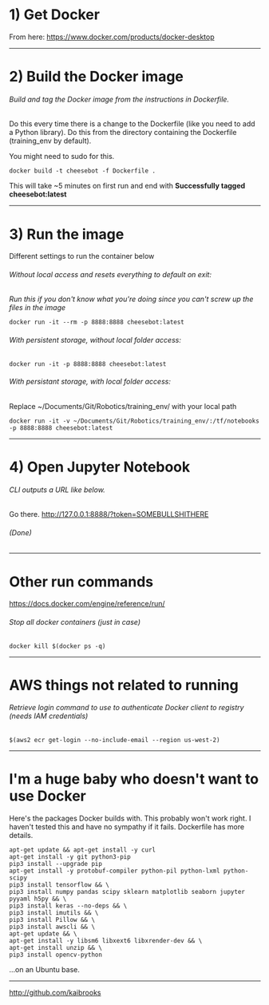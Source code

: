 
# 1) Get Docker
From here:
https://www.docker.com/products/docker-desktop

---
# 2) Build the Docker image

###### Build and tag the Docker image from the instructions in Dockerfile.
Do this every time there is a change to the Dockerfile (like you need to add a Python library). Do this from the directory containing the Dockerfile (training_env by default).

You might need to sudo for this.

<pre><code>docker build -t cheesebot -f Dockerfile .
</pre></code>

This will take ~5 minutes on first run and end with <b>Successfully tagged cheesebot:latest</b>

---
# 3) Run the image

Different settings to run the container below

###### Without local access and resets everything to default on exit:
<i>Run this if you don't know what you're doing since you can't screw up the files in the image</i>
<pre><code>docker run -it --rm -p 8888:8888 cheesebot:latest
</pre></code>

###### With persistent storage, without local folder access:
<pre><code>docker run -it -p 8888:8888 cheesebot:latest
</pre></code>

######  With persistant storage, with local folder access:
Replace ~/Documents/Git/Robotics/training_env/ with your local path
<pre><code>docker run -it -v ~/Documents/Git/Robotics/training_env/:/tf/notebooks -p 8888:8888 cheesebot:latest
</pre></code>
---
# 4) Open Jupyter Notebook
###### CLI outputs a URL like below.
Go there.
http://127.0.0.1:8888/?token=SOMEBULLSHITHERE

###### (Done)

---
# Other run commands
https://docs.docker.com/engine/reference/run/

###### Stop all docker containers (just in case)
<pre><code>docker kill $(docker ps -q)
</pre></code>
---
# AWS things not related to running
###### Retrieve login command to use to authenticate Docker client to registry (needs IAM credentials)
<pre><code>$(aws2 ecr get-login --no-include-email --region us-west-2)
</pre></code>

---

# I'm a huge baby who doesn't want to use Docker
Here's the packages Docker builds with. This probably won't work right. I haven't tested this and have no sympathy if it fails. Dockerfile has more details.
<pre><code>apt-get update && apt-get install -y curl
apt-get install -y git python3-pip
pip3 install --upgrade pip
apt-get install -y protobuf-compiler python-pil python-lxml python-scipy
pip3 install tensorflow && \
pip3 install numpy pandas scipy sklearn matplotlib seaborn jupyter pyyaml h5py && \
pip3 install keras --no-deps && \
pip3 install imutils && \
pip3 install Pillow && \
pip3 install awscli && \
apt-get update && \
apt-get install -y libsm6 libxext6 libxrender-dev && \
apt-get install unzip && \
pip3 install opencv-python
</code></pre>

...on an Ubuntu base.

---

http://github.com/kaibrooks

